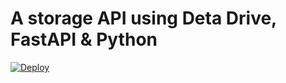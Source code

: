 # A storage API using Deta Drive, FastAPI & Python


[![Deploy](https://button.deta.dev/1/svg)](https://go.deta.dev/deploy)
